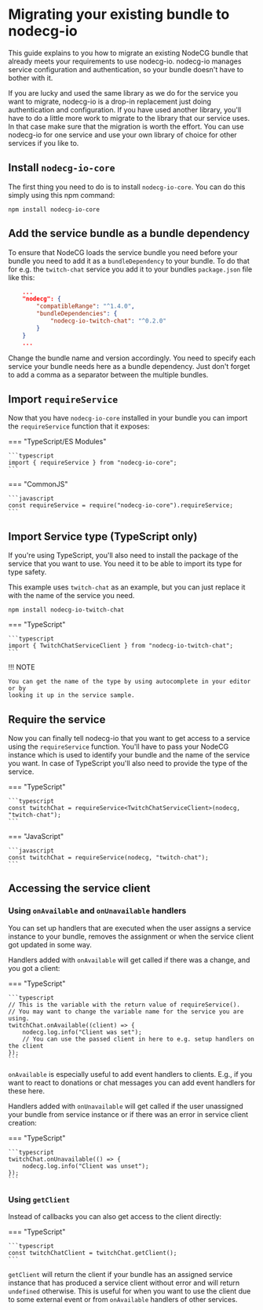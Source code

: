 # Migrating your existing bundle to nodecg-io

This guide explains to you how to migrate an existing NodeCG bundle that already
meets your requirements to use nodecg-io. nodecg-io manages service
configuration and authentication, so your bundle doesn't have to bother with it.

If you are lucky and used the same library as we do for the service you want to
migrate, nodecg-io is a drop-in replacement just doing authentication and
configuration. If you have used another library, you'll have to do a little more
work to migrate to the library that our service uses. In that case make sure
that the migration is worth the effort. You can use nodecg-io for one service
and use your own library of choice for other services if you like to.

## Install `nodecg-io-core`

The first thing you need to do is to install `nodecg-io-core`. You can do this
simply using this npm command:

```shell
npm install nodecg-io-core
```

## Add the service bundle as a bundle dependency

To ensure that NodeCG loads the service bundle you need before your bundle you
need to add it as a `bundleDependency` to your bundle.
To do that for e.g. the `twitch-chat` service you add it to your bundles
`package.json` file like this:

```json
    ...
    "nodecg": {
        "compatibleRange": "^1.4.0",
        "bundleDependencies": {
            "nodecg-io-twitch-chat": "^0.2.0"
        }
    }
    ...
```

Change the bundle name and version accordingly.
You need to specify each service your bundle needs here as a bundle dependency.
Just don't forget to add a comma as a separator between the multiple bundles.

## Import `requireService`

Now that you have `nodecg-io-core` installed in your bundle you can import the
`requireService` function that it exposes:

=== "TypeScript/ES Modules"

    ```typescript
    import { requireService } from "nodecg-io-core";
    ```

=== "CommonJS"

    ```javascript
    const requireService = require("nodecg-io-core").requireService;
    ```

## Import Service type (TypeScript only)

If you're using TypeScript, you'll also need to install the package of the
service that you want to use. You need it to be able to import its type for type
safety.

This example uses `twitch-chat` as an example, but you can just replace it with
the name of the service you need.

```shell
npm install nodecg-io-twitch-chat
```

=== "TypeScript"

    ```typescript
    import { TwitchChatServiceClient } from "nodecg-io-twitch-chat";
    ```

!!! NOTE

    You can get the name of the type by using autocomplete in your editor or by
    looking it up in the service sample.

## Require the service

Now you can finally tell nodecg-io that you want to get access to a service
using the `requireService` function. You'll have to pass your NodeCG instance
which is used to identify your bundle and the name of the service you want. In
case of TypeScript you'll also need to provide the type of the service.

=== "TypeScript"

    ```typescript
    const twitchChat = requireService<TwitchChatServiceClient>(nodecg, "twitch-chat");
    ```

=== "JavaScript"

    ```javascript
    const twitchChat = requireService(nodecg, "twitch-chat");
    ```

## Accessing the service client

### Using `onAvailable` and `onUnavailable` handlers

You can set up handlers that are executed when the user assigns a service
instance to your bundle, removes the assignment or when the service client got
updated in some way.

Handlers added with `onAvailable` will get called if there was a change, and you
got a client:

=== "TypeScript"

    ```typescript
    // This is the variable with the return value of requireService().
    // You may want to change the variable name for the service you are using.
    twitchChat.onAvailable((client) => {
        nodecg.log.info("Client was set");
        // You can use the passed client in here to e.g. setup handlers on the client
    });
    ```

`onAvailable` is especially useful to add event handlers to clients. E.g., if
you want to react to donations or chat messages you can add event handlers for
these here.

Handlers added with `onUnavailable` will get called if the user unassigned your
bundle from service instance or if there was an error in service client
creation:

=== "TypeScript"

    ```typescript
    twitchChat.onUnavailable(() => {
        nodecg.log.info("Client was unset");
    });
    ```

### Using `getClient`

Instead of callbacks you can also get access to the client directly:

=== "TypeScript"

    ```typescript
    const twitchChatClient = twitchChat.getClient();
    ```

`getClient` will return the client if your bundle has an assigned service
instance that has produced a service client without error and will return
`undefined` otherwise. This is useful for when you want to use the client due to
some external event or from `onAvailable` handlers of other services.
